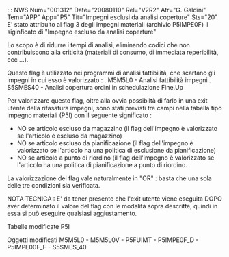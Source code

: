  :  : NWS Num="001312" Date="20080110" Rel="V2R2" Atr="G. Galdini" Tem="APP" App="P5" Tit="Impegni esclusi da analisi coperture" Sts="20"
E' stato attribuito al flag 3 degli impegni materiali (archivio P5IMPE0F) il siginficato di "Impegno escluso da analisi coperture"

Lo scopo è di ridurre i tempi di analisi, eliminando codici che non contribuiscono alla criticità (materiali di consumo, di immediata reperibilità, ecc ...).

Questo flag è utilizzato nei programmi di analisi fattibilità, che scartano gli impegni in cui esso
è valorizzato : 
. M5M5L0 - Analisi fattibilità impegni
. S5SMES40 - Analisi copertura ordini in schedulazione Fine.Up

Per valorizzare questo flag, oltre alla ovvia possibiltà di farlo in una exit utente della rifasatura impegni, sono stati previsti tre campi nella tabella tipo impegno materiali (P5I) con il seguente significato : 
- NO se articolo escluso da magazzino (il flag dell'impegno è valorizzato se l'articolo è escluso
da magazzino)
- NO se articolo escluso da pianificazione (il flag dell'impegno è valorizzato se l'articolo ha una
politica di esclusione da pianificazione)
- NO se articolo a punto di riordino (il flag dell'impegno è valorizzato se l'articolo ha una
politica di pianificazione a punto di riordino.

La valorizzazione del flag vale naturalmente in "OR" :  basta che una sola delle tre condizioni sia verificata.

NOTA TECNICA :  E' da tener presente che l'exit utente viene eseguita DOPO aver determinato il valore del flag con le modalità sopra descritte, quindi in essa si può eseguire qualsiasi aggiustamento.

Tabelle modificate
P5I

Oggetti modificati
M5M5L0 - M5M5L0V - P5FUIMT - P5IMPE0F_D - P5IMPE00F_F - S5SMES_40
